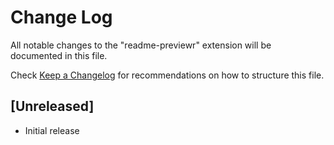 # Change Log

All notable changes to the "readme-previewr" extension will be documented in this file.

Check [Keep a Changelog](http://keepachangelog.com/) for recommendations on how to structure this file.

## [Unreleased]

- Initial release